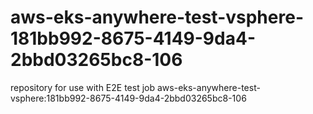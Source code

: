 # aws-eks-anywhere-test-vsphere-181bb992-8675-4149-9da4-2bbd03265bc8-106
repository for use with E2E test job aws-eks-anywhere-test-vsphere:181bb992-8675-4149-9da4-2bbd03265bc8-106
